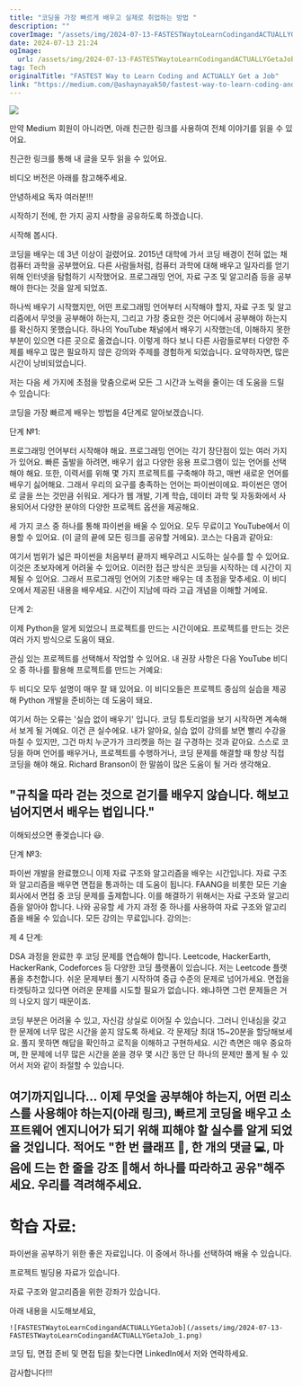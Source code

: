 ```yaml
---
title: "코딩을 가장 빠르게 배우고 실제로 취업하는 방법 "
description: ""
coverImage: "/assets/img/2024-07-13-FASTESTWaytoLearnCodingandACTUALLYGetaJob_0.png"
date: 2024-07-13 21:24
ogImage: 
  url: /assets/img/2024-07-13-FASTESTWaytoLearnCodingandACTUALLYGetaJob_0.png
tag: Tech
originalTitle: "FASTEST Way to Learn Coding and ACTUALLY Get a Job"
link: "https://medium.com/@ashaynayak50/fastest-way-to-learn-coding-and-actually-get-a-job-04d7b34b5359"
---
```



<img src="/assets/img/2024-07-13-FASTESTWaytoLearnCodingandACTUALLYGetaJob_0.png" />

만약 Medium 회원이 아니라면, 아래 친근한 링크를 사용하여 전체 이야기를 읽을 수 있어요.

친근한 링크를 통해 내 글을 모두 읽을 수 있어요.

비디오 버전은 아래를 참고해주세요.

<div class="content-ad"></div>

안녕하세요 독자 여러분!!!

시작하기 전에, 한 가지 공지 사항을 공유하도록 하겠습니다.

시작해 봅시다.

코딩을 배우는 데 3년 이상이 걸렸어요. 2015년 대학에 가서 코딩 배경이 전혀 없는 채 컴퓨터 과학을 공부했어요. 다른 사람들처럼, 컴퓨터 과학에 대해 배우고 일자리를 얻기 위해 인터넷을 탐험하기 시작했어요. 프로그래밍 언어, 자료 구조 및 알고리즘 등을 공부해야 한다는 것을 알게 되었죠.

<div class="content-ad"></div>

하나씩 배우기 시작했지만, 어떤 프로그래밍 언어부터 시작해야 할지, 자료 구조 및 알고리즘에서 무엇을 공부해야 하는지, 그리고 가장 중요한 것은 어디에서 공부해야 하는지를 확신하지 못했습니다. 하나의 YouTube 채널에서 배우기 시작했는데, 이해하지 못한 부분이 있으면 다른 곳으로 옮겼습니다. 이렇게 하다 보니 다른 사람들로부터 다양한 주제를 배우고 많은 필요하지 않은 강의와 주제를 경험하게 되었습니다. 요약하자면, 많은 시간이 낭비되었습니다.

저는 다음 세 가지에 초점을 맞춤으로써 모든 그 시간과 노력을 줄이는 데 도움을 드릴 수 있습니다:

코딩을 가장 빠르게 배우는 방법을 4단계로 알아보겠습니다.

단계 №1:

<div class="content-ad"></div>

프로그래밍 언어부터 시작해야 해요. 프로그래밍 언어는 각기 장단점이 있는 여러 가지가 있어요. 빠른 출발을 하려면, 배우기 쉽고 다양한 응용 프로그램이 있는 언어를 선택해야 해요. 또한, 이력서를 위해 몇 가지 프로젝트를 구축해야 하고, 매번 새로운 언어를 배우기 싫어해요. 그래서 우리의 요구를 충족하는 언어는 파이썬이에요. 파이썬은 영어로 글을 쓰는 것만큼 쉬워요. 게다가 웹 개발, 기계 학습, 데이터 과학 및 자동화에서 사용되어서 다양한 분야의 다양한 프로젝트 옵션을 제공해요.

세 가지 코스 중 하나를 통해 파이썬을 배울 수 있어요. 모두 무료이고 YouTube에서 이용할 수 있어요. (이 글의 끝에 모든 링크를 공유할 거에요). 코스는 다음과 같아요:

여기서 범위가 넓은 파이썬을 처음부터 끝까지 배우려고 시도하는 실수를 할 수 있어요. 이것은 초보자에게 어려울 수 있어요. 이러한 접근 방식은 코딩을 시작하는 데 시간이 지체될 수 있어요. 그래서 프로그래밍 언어의 기초만 배우는 데 초점을 맞추세요. 이 비디오에서 제공된 내용을 배우세요. 시간이 지남에 따라 고급 개념을 이해할 거에요.

단계 2:

<div class="content-ad"></div>

이제 Python을 알게 되었으니 프로젝트를 만드는 시간이에요. 프로젝트를 만드는 것은 여러 가지 방식으로 도움이 돼요.

관심 있는 프로젝트를 선택해서 작업할 수 있어요. 내 권장 사항은 다음 YouTube 비디오 중 하나를 활용해 프로젝트를 만드는 거예요:

두 비디오 모두 설명이 매우 잘 돼 있어요. 이 비디오들은 프로젝트 중심의 실습을 제공해 Python 개발을 준비하는 데 도움이 돼요.

여기서 하는 오류는 '실습 없이 배우기' 입니다. 코딩 튜토리얼을 보기 시작하면 계속해서 보게 될 거예요. 이건 큰 실수에요. 내가 알아요, 실습 없이 강의를 보면 빨리 수강을 마칠 수 있지만, 그건 마치 누군가가 크리켓을 하는 걸 구경하는 것과 같아요. 스스로 코딩을 하며 언어를 배우거나, 프로젝트를 수행하거나, 코딩 문제를 해결할 때 항상 직접 코딩을 해야 해요. Richard Branson이 한 말씀이 많은 도움이 될 거라 생각해요.

<div class="content-ad"></div>

## "규칙을 따라 걷는 것으로 걷기를 배우지 않습니다. 해보고 넘어지면서 배우는 법입니다."

이해되셨으면 좋겣습니다 😃.

단계 №3:

파이썬 개발을 완료했으니 이제 자료 구조와 알고리즘을 배우는 시간입니다. 자료 구조와 알고리즘을 배우면 면접을 통과하는 데 도움이 됩니다. FAANG을 비롯한 모든 기술 회사에서 면접 중 코딩 문제를 출제합니다. 이를 해결하기 위해서는 자료 구조와 알고리즘을 알아야 합니다. 나와 공유할 세 가지 과정 중 하나를 사용하여 자료 구조와 알고리즘을 배울 수 있습니다. 모든 강의는 무료입니다. 강의는:

<div class="content-ad"></div>

제 4 단계:

DSA 과정을 완료한 후 코딩 문제를 연습해야 합니다. Leetcode, HackerEarth, HackerRank, Codeforces 등 다양한 코딩 플랫폼이 있습니다. 저는 Leetcode 플랫폼을 추천합니다. 쉬운 문제부터 풀기 시작하여 중급 수준의 문제로 넘어가세요. 면접을 타겟팅하고 있다면 어려운 문제를 시도할 필요가 없습니다. 왜냐하면 그런 문제들은 거의 나오지 않기 때문이죠.

코딩 부분은 어려울 수 있고, 자신감 상실로 이어질 수 있습니다. 그러니 인내심을 갖고 한 문제에 너무 많은 시간을 쏟지 않도록 하세요. 각 문제당 최대 15~20분을 할당해보세요. 풀지 못하면 해답을 확인하고 로직을 이해하고 구현하세요. 시간 측면은 매우 중요하며, 한 문제에 너무 많은 시간을 쏟을 경우 몇 시간 동안 단 하나의 문제만 풀게 될 수 있어서 저와 같이 좌절할 수 있습니다.

## 여기까지입니다... 이제 무엇을 공부해야 하는지, 어떤 리소스를 사용해야 하는지(아래 링크), 빠르게 코딩을 배우고 소프트웨어 엔지니어가 되기 위해 피해야 할 실수를 알게 되었을 것입니다. 적어도 "한 번 클래프 👏, 한 개의 댓글 💻, 마음에 드는 한 줄을 강조 🔆해서 하나를 따라하고 공유"해주세요. 우리를 격려해주세요.

<div class="content-ad"></div>

# 학습 자료:

파이썬을 공부하기 위한 좋은 자료입니다. 이 중에서 하나를 선택하여 배울 수 있습니다.

프로젝트 빌딩용 자료가 있습니다.

자료 구조와 알고리즘을 위한 강좌가 있습니다.

<div class="content-ad"></div>

아래 내용을 시도해보세요,

`![FASTESTWaytoLearnCodingandACTUALLYGetaJob](/assets/img/2024-07-13-FASTESTWaytoLearnCodingandACTUALLYGetaJob_1.png)`

코딩 팁, 면접 준비 및 면접 팁을 찾는다면 LinkedIn에서 저와 연락하세요.

감사합니다!!!